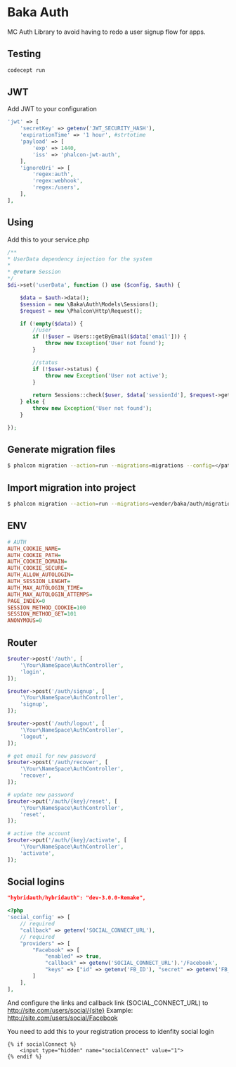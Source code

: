 # Baka Auth

MC Auth Library to avoid having to redo a user signup flow for apps.

## Testing

```bash
codecept run
```

## JWT
Add JWT to your configuration

```php
'jwt' => [
    'secretKey' => getenv('JWT_SECURITY_HASH'),
    'expirationTime' => '1 hour', #strtotime
    'payload' => [
        'exp' => 1440,
        'iss' => 'phalcon-jwt-auth',
    ],
    'ignoreUri' => [
        'regex:auth',
        'regex:webhook',
        'regex:/users',
    ],
],
```

## Using

Add this to your service.php

```php
/**
* UserData dependency injection for the system
*
* @return Session
*/
$di->set('userData', function () use ($config, $auth) {

    $data = $auth->data();
    $session = new \Baka\Auth\Models\Sessions();
    $request = new \Phalcon\Http\Request();

    if (!empty($data)) {
        //user
        if (!$user = Users::getByEmail($data['email'])) {
            throw new Exception('User not found');
        }

        //status
        if (!$user->status) {
            throw new Exception('User not active');
        }
        
        return Sessions::check($user, $data['sessionId'], $request->getClientAddress(), 1);
    } else {
        throw new Exception('User not found');
    }

});
```

## Generate migration files

```bash
$ phalcon migration --action=run --migrations=migrations --config=</path/to/config.php>
```

## Import migration into project

```bash
$ phalcon migration --action=run --migrations=vendor/baka/auth/migrations/
```

## ENV

```ini
# AUTH
AUTH_COOKIE_NAME=
AUTH_COOKIE_PATH=
AUTH_COOKIE_DOMAIN=
AUTH_COOKIE_SECURE=
AUTH_ALLOW_AUTOLOGIN=
AUTH_SESSION_LENGHT=
AUTH_MAX_AUTOLOGIN_TIME=
AUTH_MAX_AUTOLOGIN_ATTEMPS=
PAGE_INDEX=0
SESSION_METHOD_COOKIE=100
SESSION_METHOD_GET=101
ANONYMOUS=0
```

## Router

```php
$router->post('/auth', [
    '\Your\NameSpace\AuthController',
    'login',
]);

$router->post('/auth/signup', [
    '\Your\NameSpace\AuthController',
    'signup',
]);

$router->post('/auth/logout', [
    '\Your\NameSpace\AuthController',
    'logout',
]);

# get email for new password
$router->post('/auth/recover', [
    '\Your\NameSpace\AuthController',
    'recover',
]);

# update new password
$router->put('/auth/{key}/reset', [
    '\Your\NameSpace\AuthController',
    'reset',
]);

# active the account
$router->put('/auth/{key}/activate', [
    '\Your\NameSpace\AuthController',
    'activate',
]);

```

## Social logins

```json
"hybridauth/hybridauth": "dev-3.0.0-Remake",
```

```php
<?php
'social_config' => [
    // required
    "callback" => getenv('SOCIAL_CONNECT_URL'),
    // required
    "providers" => [
        "Facebook" => [
            "enabled" => true,
            "callback" => getenv('SOCIAL_CONNECT_URL').'/Facebook',
            "keys" => ["id" => getenv('FB_ID'), "secret" => getenv('FB_SECRET')], //production
        ]
    ],
],
```

And configure the links and callback link (SOCIAL_CONNECT_URL) to
http://site.com/users/social/{site}
Example:
http://site.com/users/social/Facebook

You need to add this to your registration process to idenfity social login

```volt
{% if socialConnect %}
    <input type="hidden" name="socialConnect" value="1">
{% endif %}
```

